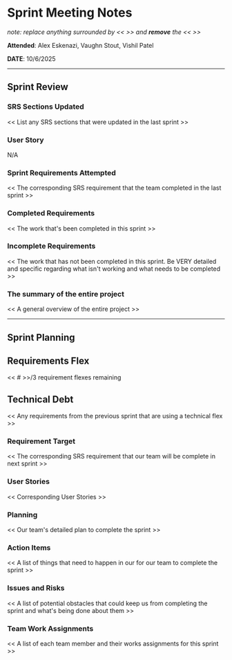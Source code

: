 # Sprint Meeting Notes

*note: replace anything surrounded by << >> and **remove** the << >>*

**Attended**: Alex Eskenazi, Vaughn Stout, Vishil Patel

**DATE**: 10/6/2025

***

## Sprint Review

### SRS Sections Updated

<< List any SRS sections that were updated in the last sprint >>

### User Story

N/A

### Sprint Requirements Attempted

<< The corresponding SRS requirement that the team completed in the last sprint >>

### Completed Requirements

<< The work that's been completed in this sprint >>

### Incomplete Requirements

<< The work that has not been completed in this sprint. Be VERY detailed and specific regarding what isn't working and what needs to be completed >>

### The summary of the entire project

<< A general overview of the entire project >>

***

## Sprint Planning

## Requirements Flex

<< # >>/3 requirement flexes remaining

## Technical Debt

<< Any requirements from the previous sprint that are using a technical flex >>

### Requirement Target

<< The corresponding SRS requirement that our team will be complete in next sprint >>

### User Stories

<< Corresponding User Stories >>

### Planning

<< Our team's detailed plan to complete the sprint >>

### Action Items

<< A list of things that need to happen in our for our team to complete the sprint >>

### Issues and Risks

<< A list of potential obstacles that could keep us from completing the sprint and what's being done about them >>

### Team Work Assignments

<< A list of each team member and their works assignments for this sprint >>
